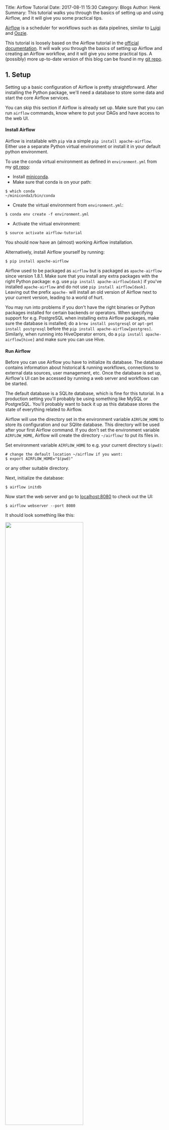 Title: Airflow Tutorial
Date: 2017-08-11 15:30
Category: Blogs
Author: Henk
Summary: This tutorial walks you through the basics of setting up and using Airflow, and it will give you some practical tips.


[Airflow](https://airflow.incubator.apache.org/) is a scheduler for workflows such as data pipelines, similar to [Luigi](https://github.com/spotify/luigi) and [Oozie](https://oozie.apache.org/).

This tutorial is loosely based on the Airflow tutorial in the [official documentation](https://pythonhosted.org/airflow/tutorial.html).
It will walk you through the basics of setting up Airflow and creating an Airflow workflow, and it will give you some practical tips.
A (possibly) more up-to-date version of this blog can be found in my [git repo](https://github.com/hgrif/airflow-tutorial).


## 1. Setup

Setting up a basic configuration of Airflow is pretty straightforward.
After installing the Python package, we'll need a database to store some data and start the core Airflow services.

You can skip this section if Airflow is already set up.
Make sure that you can run `airflow` commands, know where to put your DAGs and have access to the web UI.


#### Install Airflow

Airflow is installable with `pip` via a simple `pip install apache-airflow`.
Either use a separate Python virtual environment or install it in your default python environment.

To use the conda virtual environment as defined in `environment.yml` from my [git repo](https://github.com/hgrif/airflow-tutorial):

* Install [miniconda](http://conda.pydata.org/miniconda.html).
* Make sure that conda is on your path:

```{bash}
$ which conda
~/miniconda3/bin/conda
```

* Create the virtual environment from `environment.yml`:

```{bash}
$ conda env create -f environment.yml
```

* Activate the virtual environment:

```{bash}
$ source activate airflow-tutorial
```

You should now have an (almost) working Airflow installation.

Alternatively, install Airflow yourself by running:

```{bash}
$ pip install apache-airflow
```

Airflow used to be packaged as `airflow` but is packaged as `apache-airflow` since version 1.8.1.
Make sure that you install any extra packages with the right Python package: e.g. use `pip install apache-airflow[dask]` if you've installed `apache-airflow` and do not use `pip install airflow[dask]`.
Leaving out the prefix `apache-` will install an old version of Airflow next to your current version, leading to a world of hurt.

You may run into problems if you don't have the right binaries or Python packages installed for certain backends or operators.
When specifying support for e.g. PostgreSQL when installing extra Airflow packages, make sure the database is installed; do a `brew install postgresql` or `apt-get install postgresql` before the `pip install apache-airflow[postgres]`.
Similarly, when running into HiveOperator errors, do a `pip install apache-airflow[hive]` and make sure you can use Hive.


#### Run Airflow

Before you can use Airflow you have to initialize its database.
The database contains information about historical & running workflows, connections to external data sources, 
user management, etc.
Once the database is set up, Airflow's UI can be accessed by running a web server and workflows can be started.

The default database is a SQLite database, which is fine for this tutorial.
In a production setting you'll probably be using something like MySQL or PostgreSQL.
You'll probably want to back it up as this database stores the state of everything related to Airflow.

Airflow will use the directory set in the environment variable `AIRFLOW_HOME` to store its configuration and our SQlite database.
This directory will be used after your first Airflow command.
If you don't set the environment variable `AIRFLOW_HOME`, Airflow will create the directory `~/airflow/` to put its files in.

Set environment variable `AIRFLOW_HOME` to e.g. your current directory `$(pwd)`:

```{bash}
# change the default location ~/airflow if you want:
$ export AIRFLOW_HOME="$(pwd)"
```

or any other suitable directory.

Next, initialize the database:

```{bash}
$ airflow initdb
```

Now start the web server and go to [localhost:8080](http://localhost:8080/) to check out the UI:

```{bash}
$ airflow webserver --port 8080
```

It should look something like this:

<img src="https://airflow.incubator.apache.org/_images/dags.png" style="width: 70%;"/>

With the web server running workflows can be started from a new terminal window.
Open a new terminal, activate the virtual environment and set the environment variable `AIRFLOW_HOME` for this terminal as well:

```{bash}
$ source activate airflow-tutorial
$ export AIRFLOW_HOME="$(pwd)"
```

Make sure that you're an in the same directory as before when using `$(pwd)`.

Run a supplied example:

```{bash}
$ airflow run example_bash_operator runme_0 2017-07-01
```

And check in the web UI that it has run by going to Browse -> Task Instances.

This concludes all the setting up that you need for this tutorial.


#### Tips

* Both Python 2 and 3 are be supported by Airflow.
However, some of the lesser used parts (e.g. operators in `contrib`) might not support Python 3. 
* For more information on configuration check the sections on [Configuration](https://airflow.incubator.apache.org/configuration.html) and [Security](https://airflow.incubator.apache.org/security.html) of the Airflow documentation.
* Check the [Airflow repository](https://github.com/apache/incubator-airflow/tree/master/scripts) for `upstart` and `systemd` templates.
* Airflow logs extensively, so pick your log folder carefully.
* Set the timezone of your production machine to UTC: Airflow assumes it's UTC.


## 2. Workflows

We'll create a workflow by specifying actions as a Directed Acyclic Graph (DAG) in Python.
The tasks of a workflow make up a Graph; the graph is Directed because the tasks are ordered; and we don't want to get stuck in an eternal loop so the graph also has to be Acyclic.

The figure below shows an example of a DAG:

<img src="https://airflow.incubator.apache.org/_images/subdag_before.png" style="width: 60%;"/>

The DAG of this tutorial is a bit easier.
It will consist of the following tasks:

* print `'hello'`
* wait 5 seconds
* print `'world` 

and we'll plan daily execution of this workflow.


#### Create a DAG file

Go to the folder that you've designated to be your `AIRFLOW_HOME` and find the DAGs folder located in subfolder `dags/` (if you cannot find, check the setting `dags_folder` in `$AIRFLOW_HOME/airflow.cfg`).
Create a Python file with the name `airflow_tutorial.py` that will contain your DAG.
Your workflow will automatically be picked up and scheduled to run.

First we'll configure settings that are shared by all our tasks.
Settings for tasks can be passed as arguments when creating them, but we can also pass a dictionary with default values to the DAG.
This allows us to share default arguments for all the tasks in our DAG is the best place to set e.g. the owner and start date of our DAG.

Add the following import and dictionary to `airflow_tutorial.py` to specify the owner, start time, and retry settings that are shared by our tasks:


#### Configure common settings

```{python}
import datetime as dt

default_args = {
    'owner': 'me',
    'start_date': dt.datetime(2017, 6, 1),
    'retries': 1,
    'retry_delay': dt.timedelta(minutes=5),
}
```

These settings tell Airflow that this workflow is owned by `'me'`, that the workflow is valid since June 1st of 2017, it should not send emails and it is allowed to retry the workflow once if it fails with a delay of 5 minutes.
Other common default arguments are email settings on failure and the end time.


#### Create the DAG

We'll now create a DAG object that will contain our tasks.

Name it `airflow_tutorial_v01` and pass `default_args`:

```{python}
from airflow import DAG

with DAG('airflow_tutorial_v01',
         default_args=default_args, 
         schedule_interval='0 * * * *',
         ) as dag:
```

With `schedule_interval='0 * * * *'` we've specified a run at every hour 0; the DAG will run each day at 00:00.
See [crontab.guru](https://crontab.guru/#0_*_*_*_*) for help deciphering cron schedule expressions.
Alternatively, you can use strings like `'@daily'` and `'@hourly'`.

We've used a [context manager](https://jeffknupp.com/blog/2016/03/07/python-with-context-managers/) to create a DAG (new since 1.8).
All the tasks for the DAG should be indented to indicate that they are part of this DAG.
Without this context manager you'd have to set the `dag` parameter for each of your tasks.

Airflow will generate DAG runs from the `start_date` with the specified `schedule_interval`.
Once a DAG is active, Airflow continuously checks in the database if all the DAG runs have successfully ran since the `start_date`.
Any missing DAG runs are automatically scheduled.
When you initialize on 2016-01-04 a DAG with a `start_date` at 2016-01-01 and a daily `schedule_interval`, Airflow will schedule DAG runs for all the days between 2016-01-01 and 2016-01-04.

A run starts _after_ the time for the run has passed.
The time for which the workflow runs is called the `execution_date`.
The daily workflow for 2016-06-02 runs after 2016-06-02 23:59 and the hourly workflow for 2016-07-03 01:00 starts after 2016-07-03 01:59.

From the ETL viewpoint this makes sense: you can only process the daily data for a day after it has passed.
This can, however, ask for some juggling with date for other workflows.
For Machine Learning models you may want to use all the data up to a given date, you'll have to add the `schedule_interval` to your `execution_date` somewhere in the workflow logic.

Because Airflow saves all the (scheduled) DAG runs in its database, you should not change the `start_date` and `schedule_interval` of a DAG.
Instead, up the version number of the DAG (e.g. `airflow_tutorial_v02`) and avoid running unnecessary tasks by using the web interface or command line tools

Timezones and especially daylight savings can mean trouble when scheduling things, so keep your Airflow machine in UTC.
You don't want to skip an hour because daylight savings kicks in (or out).


#### Create the tasks

Tasks are represented by operators that either perform an action, transfer data, or sense if something has been done.
Examples of actions are running a bash script or calling a Python function; of transfers are copying tables between databases or uploading a file; and of sensors are checking if a file exists or data has been added to a database.

We'll create a workflow consisting of three tasks: we'll print 'hello', wait for 10 seconds and finally print 'world'. 
The first two are done with the `BashOperator` and the latter with the `PythonOperator`.
Give each operator an unique task ID and something to do:

```{python}
    from airflow.operators.bash_operator import BashOperator
    from airflow.operators.python_operator import PythonOperator
    
    def print_world():
        print('world')

    print_hello = BashOperator(task_id='print_hello', 
                               bash_command='echo "hello"')
    sleep = BashOperator(task_id='sleep',
                         bash_command='sleep 5')
    print_world = PythonOperator(task_id='print_world',
                                 python_callable=print_world)
```

Note how we can pass bash commands in the `BashOperator` and that the `PythonOperator` asks for a Python function that can be called.

Dependencies in tasks are added by setting other actions as upstream (or downstream). 
Link the operations in a chain so that `sleep` will be run after `print_hello` and is followed by `print_world`; `print_hello` -> `sleep` -> `print_world`:

```{python}
print_hello >> sleep >> print_world
```

After rearranging the code your final DAG should look something like:

```{python}
import datetime as dt

from airflow import DAG
from airflow.operators.bash_operator import BashOperator
from airflow.operators.python_operator import PythonOperator


def print_world():
    print('world')


default_args = {
    'owner': 'me',
    'start_date': dt.datetime(2017, 6, 1),
    'retries': 1,
    'retry_delay': dt.timedelta(minutes=5),
}


with DAG('airflow_tutorial_v01',
         default_args=default_args,
         schedule_interval='0 * * * *',
         ) as dag:

    print_hello = BashOperator(task_id='print_hello',
                               bash_command='echo "hello"')
    sleep = BashOperator(task_id='sleep',
                         bash_command='sleep 5')
    print_world = PythonOperator(task_id='print_world',
                                 python_callable=print_world)


print_hello >> sleep >> print_world
```


#### Test the DAG

First check that DAG file contains valid Python code by executing the file with Python:

```{bash}
$ python airflow_tutorial.py
```

You can manually test a single task for a given `execution_date` with `airflow test`:

```{bash}
$ airflow test airflow_tutorial_v01 print_world 2016-07-01
```

This runs the task locally as if it was for 2017-07-01, ignoring other tasks and without communicating to the database.


#### Activate the DAG

Now that you're confident that your dag works, turn on the DAG in the web UI and sit back while Airflow starts backfilling the dag runs!


#### Tips 

* Make your DAGs idempotent: rerunning them should give the game results.
* Use the the cron notation for `schedule_interval` instead of `@daily` and `@hourly`. 
`@daily` and `@hourly` always run after respectively midnight and the full hour, regardless of the hour/minute specified.
* Manage your connections and secrets with the [Connections](https://airflow.incubator.apache.org/configuration.html#connections) and/or [Variables](https://airflow.incubator.apache.org/ui.html#variable-view).


## 3. Exercises

You now know the basics of setting up Airflow, creating a DAG and turning it on; time to go deeper!

* Change the interval to every 30 minutes.
* Use a sensor to add a delay of 5 minutes before starting. 
* Implement templating for the `BashOperator`: print the `execution_date` instead of `'hello'` (check out the [original tutorial](https://airflow.incubator.apache.org/tutorial.html#templating-with-jinja) and the [example DAG](https://github.com/apache/incubator-airflow/blob/master/airflow/example_dags/example_bash_operator.py)).
* Use templating for the `PythonOperator`: print the `execution_date` with one hour added in the function `print_world()` (check out the documentation of the [`PythonOperator`](https://airflow.incubator.apache.org/code.html#airflow.operators.PythonOperator)).


## 4. Resources

* [The official Airflow tutorial](https://pythonhosted.org/airflow/tutorial.html): showing a bit more in-depth templating magic.
* [ETL best practices with Airflow](https://gtoonstra.github.io/etl-with-airflow/): good best practices to follow when using Airflow.
* [Airflow: Tips, Tricks, and Pitfalls](https://medium.com/handy-tech/airflow-tips-tricks-and-pitfalls-9ba53fba14eb): more explanations to help you grok Airflow.
